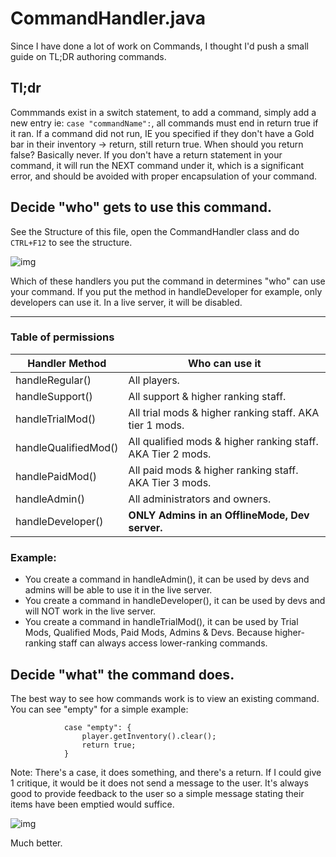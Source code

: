 # CommandHandler.java
Since I have done a lot of work on Commands, I thought I'd push a small guide on TL;DR authoring commands.

## Tl;dr
Commmands exist in a switch statement, to add a command, simply add a new entry ie: ``case "commandName":``, all commands must end in return true if it ran. If a command did not run, IE you specified if they don't have a Gold bar in their inventory -> return, still return true. When should you return false? Basically never. If you don't have a return statement in your command, it will run the NEXT command under it, which is a significant error, and should be avoided with proper encapsulation of your command.

## Decide "**who**" gets to use this command.
See the Structure of this file, open the CommandHandler class and do `CTRL+F12` to see the structure.

![img](https://i.imgur.com/QOOrHt9.png)

Which of these handlers you put the command in determines "who" can use your command. If you put the method in handleDeveloper for example, only developers can use it. In a live server, it will be disabled.

***
### Table of permissions
| Handler Method | Who can use it |
| --- | --- |
| handleRegular() | All players. |
| handleSupport() | All support & higher ranking staff. |
| handleTrialMod() | All trial mods & higher ranking staff. AKA tier 1 mods. |
| handleQualifiedMod() | All qualified mods & higher ranking staff. AKA Tier 2 mods. |
| handlePaidMod() | All paid mods & higher ranking staff. AKA Tier 3 mods. |
| handleAdmin() | All administrators and owners. |
| handleDeveloper() | **ONLY Admins in an OfflineMode, Dev server.** |

### Example: 
* You create a command in handleAdmin(), it can be used by devs and admins will be able to use it in the live server.
* You create a command in handleDeveloper(), it can be used by devs and will NOT work in the live server.
* You create a command in handleTrialMod(), it can be used by Trial Mods, Qualified Mods, Paid Mods, Admins & Devs. Because higher-ranking staff can always access lower-ranking commands.

## Decide "**what**" the command does.
The best way to see how commands work is to view an existing command. You can see "empty" for a simple example:
```
            case "empty": {
                player.getInventory().clear();
                return true;
            }
```
Note: There's a case, it does something, and there's a return. If I could give 1 critique, it would be it does not send a message to the user. It's always good to provide feedback to the user so a simple message stating their items have been emptied would suffice. 

![img](https://i.imgur.com/YKbqDL9.png)

Much better.
